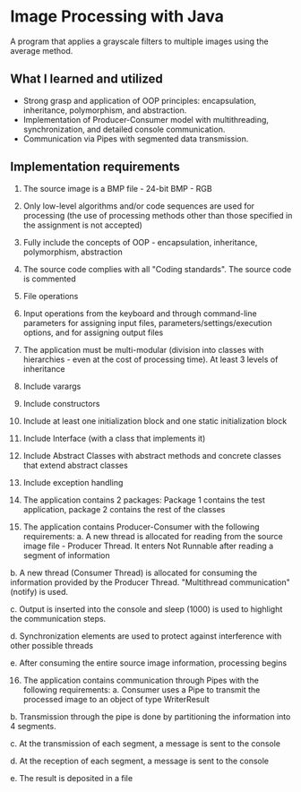 
# Image Processing with Java

A program that applies a grayscale filters to multiple images using the average method.

## What I learned and utilized

- Strong grasp and application of OOP principles: encapsulation, inheritance, polymorphism, and abstraction.
- Implementation of Producer-Consumer model with multithreading, synchronization, and detailed console communication.
- Communication via Pipes with segmented data transmission.

## Implementation requirements

1. The source image is a BMP file - 24-bit BMP - RGB

2. Only low-level algorithms and/or code sequences are used for processing (the use of processing methods other than those specified in the assignment is not accepted)

3. Fully include the concepts of OOP - encapsulation, inheritance, polymorphism, abstraction

4. The source code complies with all "Coding standards". The source code is commented

5. File operations

6. Input operations from the keyboard and through command-line parameters for assigning input files, parameters/settings/execution options, and for assigning output files

7. The application must be multi-modular (division into classes with hierarchies - even at the cost of processing time). At least 3 levels of inheritance

8. Include varargs

9. Include constructors

10. Include at least one initialization block and one static initialization block

11. Include Interface (with a class that implements it)

12. Include Abstract Classes with abstract methods and concrete classes that extend abstract classes

13. Include exception handling

14. The application contains 2 packages: Package 1 contains the test application, package 2 contains the rest of the classes

15. The application contains Producer-Consumer with the following requirements:
a. A new thread is allocated for reading from the source image file - Producer Thread. It enters Not Runnable after reading a segment of information

b. A new thread (Consumer Thread) is allocated for consuming the information provided by the Producer Thread. "Multithread communication" (notify) is used.

c. Output is inserted into the console and sleep (1000) is used to highlight the communication steps.

d. Synchronization elements are used to protect against interference with other possible threads

e. After consuming the entire source image information, processing begins

16. The application contains communication through Pipes with the following requirements:
a. Consumer uses a Pipe to transmit the processed image to an object of type WriterResult

b. Transmission through the pipe is done by partitioning the information into 4 segments.

c. At the transmission of each segment, a message is sent to the console

d. At the reception of each segment, a message is sent to the console

e. The result is deposited in a file
